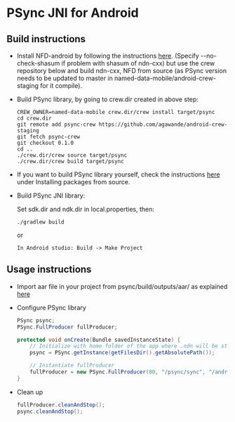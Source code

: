 # PSync JNI for Android

## Build instructions

- Install NFD-android by following the instructions [here](https://github.com/named-data-mobile/NFD-android#prerequisites). (Specify --no-check-shasum if problem with shasum of ndn-cxx) but use the crew repository below and build ndn-cxx, NFD from source (as PSync version needs to be updated to master in named-data-mobile/android-crew-staging for it compile).

- Build PSync library, by going to crew.dir created in above step:

   ```
   CREW_OWNER=named-data-mobile crew.dir/crew install target/psync
   cd crew.dir
   git remote add psync-crew https://github.com/agawande/android-crew-staging
   git fetch psync-crew
   git checkout 0.1.0
   cd ..
   ./crew.dir/crew source target/psync
   ./crew.dir/crew build target/psync
   ```

- If you want to build PSync library yourself, check the instructions [here](https://github.com/named-data-mobile/NFD-android/blob/master/README-dev.md#building-ndn-android-with-different-version-of-underlying-nfd-ndn-cxx-or-other-dependencies) under Installing packages from source.

- Build PSync JNI library:

    Set sdk.dir and ndk.dir in local.properties, then:

	```
    ./gradlew build
    ```

	or

	```
    In Android studio: Build -> Make Project
    ```

## Usage instructions

- Import aar file in your project from psync/build/outputs/aar/ as explained [here](https://developer.android.com/studio/projects/android-library#AddDependency)

- Configure PSync library

    ```java
    PSync psync;
    PSync.FullProducer fullProducer;

    protected void onCreate(Bundle savedInstanceState) {
        // Initialize with home folder of the app where .ndn will be stored
        psync = PSync.getInstance(getFilesDir().getAbsolutePath());

        // Instantiate fullProducer
        fullProducer = new PSync.FullProducer(80, "/psync/sync", "/andriod-1", onSyncUpdate);
    }
    ```

- Clean up

    ```java
    fullProducer.cleanAndStop();
    psync.cleanAndStop();
    ```
